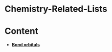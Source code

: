 # Chemistry-Related-Lists

# Content
- **[Bond orbitals](https://github.com/Jatro-Tao/Chemistry-Related-Lists/blob/main/Bond-orbitals.md)**

